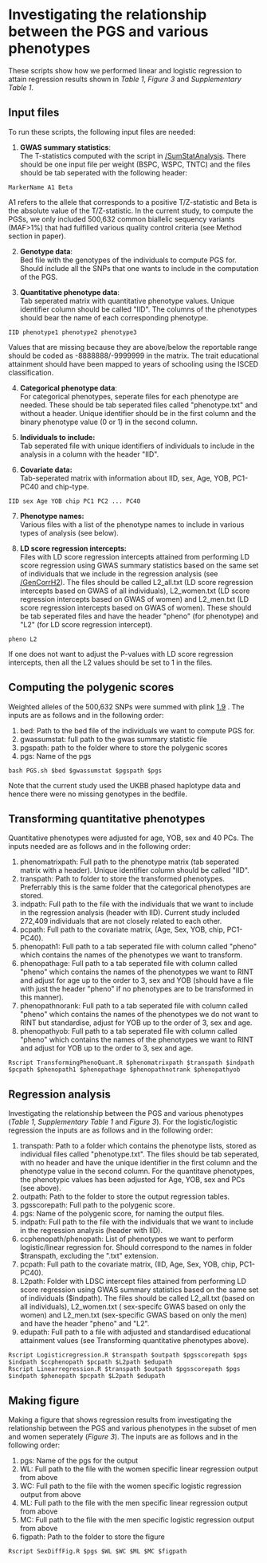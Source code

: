 # Investigating the relationship between the PGS and various phenotypes
These scripts show how we performed linear and logistic regression to attain regression results shown in *Table 1*, *Figure 3* and *Supplementary Table 1*.

## Input files
To run these scripts, the following input files are needed:
1) **GWAS summary statistics**: <br />
The T-statistics computed with the script in [/SumStatAnalysis](https://github.com/stefaniabe/PrimaryParticipationGWAS/tree/main/SumStatAnalysis).
There should be one input file per weight (BSPC, WSPC, TNTC) and the files should be tab seperated with the following header:
```
MarkerName A1 Beta
```
A1 refers to the allele that corresponds to a positive T/Z-statistic and Beta is the absolute value of the T/Z-statistic. 
In the current study, to compute the PGSs, we only included 500,632 common biallelic sequency variants (MAF>1%) that had fulfilled various quality control criteria (see Method section in paper).

2) **Genotype data**: <br />
Bed file with the genotypes of the individuals to compute PGS for. Should include all the SNPs that one wants to include in the computation of the PGS.

3) **Quantitative phenotype data**: <br />
Tab seperated matrix with quantitative phenotype values. Unique identifier column should be called "IID". The columns of the phenotypes should bear the name of each corresponding phenotype.
```
IID phenotype1 phenotype2 phenotype3
```
Values that are missing because they are above/below the reportable range should be coded as -8888888/-9999999 in the matrix. 
The trait educational attainment should have been mapped to years of schooling using the ISCED classification.

4) **Categorical phenotype data**: <br />
For categorical phenotypes, seperate files for each phenotype are needed. 
These should be tab seperated files called "phenotype.txt" and without a header. 
Unique identifier should be in the first column and the binary phenotype value (0 or 1) in the second column.

5) **Individuals to include:** <br />
Tab seperated file with unique identifiers of individuals to include in the analysis in a column with the header "IID".

6) **Covariate data:** <br />
Tab-seperated matrix with information about IID, sex, Age, YOB, PC1-PC40 and chip-type.
```
IID sex Age YOB chip PC1 PC2 ... PC40
```


7) **Phenotype names:** <br />
Various files with a list of the phenotype names to include in various types of analysis (see below).

8) **LD score regression intercepts:** <br />
Files with LD score regression intercepts attained from performing LD score regression using GWAS summary statistics based on the same set of 
individuals that we include in the regression analysis (see [/GenCorrH2](https://github.com/stefaniabe/PrimaryParticipationGWAS/tree/main/GenCorrH2)). 
The files should be called L2_all.txt (LD score regression intercepts based on GWAS of all individuals), 
L2_women.txt (LD score regression intercepts based on GWAS of women) and L2_men.txt (LD score regression intercepts based on GWAS of women). 
These should be tab seperated files and have the header "pheno" (for phenotype) and "L2" (for LD score regression intercept).
```
pheno L2
```
If one does not want to adjust the P-values with LD score regression intercepts, then all the L2 values should be set to 1 in the files.

## Computing the polygenic scores
Weighted alleles of the 500,632 SNPs were summed with plink [1.9](https://www.cog-genomics.org/plink/1.9/) . The inputs are as follows and in the following order:
1) bed: Path to the bed file of the individuals we want to compute PGS for.
2) gwassumstat: full path to the gwas summary statistic file
3) pgspath: path to the folder where to store the polygenic scores
4) pgs: Name of the pgs

```
bash PGS.sh $bed $gwassumstat $pgspath $pgs
```
Note that the current study used the UKBB phased haplotype data and hence there were no missing genotypes in the bedfile.

## Transforming quantitative phenotypes
Quantitative phenotypes were adjusted for age, YOB, sex and 40 PCs. 
The inputs needed are as follows and in the following order:
1) phenomatrixpath: Full path to the phenotype matrix (tab seperated matrix with a header). Unique identifier column should be called "IID".
2) transpath: Path to folder to store the transformed phenotypes. Preferrably this is the same folder that the categorical phenotypes are stored.
3) indpath: Full path to the file with the individuals that we want to include in the regression analysis (header with IID). Current study included 272,409 individuals that are not closely related to each other.
4) pcpath: Full path to the covariate matrix, (Age, Sex, YOB, chip, PC1-PC40).
5) phenopath1: Full path to a tab seperated file with column called "pheno" which contains the names of the phenotypes we want to transform.
6) phenopathage: Full path to a tab seperated file with column called "pheno" which contains the names of the phenotypes we want to RINT and adjust for age up to the order to 3, sex and YOB (should have a file with just the header "pheno" if no phenotypes are to be transformed in this manner).
7) phenopathnorank: Full path to a tab seperated file with column called "pheno" which contains the names of the phenotypes we do not want to RINT but standardise, adjust for YOB up to the order of 3, sex and age.
8) phenopathyob: Full path to a tab seperated file with column called "pheno" which contains the names of the phenotypes we want to RINT and adjust for YOB up to the order to 3, sex and age.

```
Rscript TransformingPhenoQuant.R $phenomatrixpath $transpath $indpath $pcpath $phenopath1 $phenopathage $phenopathnotrank $phenopathyob
```

## Regression analysis
Investigating the relationship between the PGS and various phenotypes (*Table 1*, *Supplementary Table 1* and *Figure 3*).
For the logistic/logistic regression the inputs are as follows and in the following order:
1) transpath: Path to a folder which contains the phenotype lists, stored as individual files called "phenotype.txt". The files should be tab seperated, with no header and have the unique identifier in the first column and the phenotype value in the second column. For the quantitave phenotypes, the phenotypic values has been adjusted for Age, YOB, sex and PCs (see above).
2) outpath: Path to the folder to store the output regression tables.
3) pgsscorepath: Full path to the polygenic score.
4) pgs: Name of the polygenic score, for naming the output files.
5) indpath: Full path to the file with the individuals that we want to include in the regression analysis (header with IID).
6) ccphenopath/phenopath: List of phenotypes we want to perform logistic/linear regression for. Should correspond to the names in folder $transpath, excluding the ".txt" extension.
7) pcpath: Full path to the covariate matrix, (IID, Age, Sex, YOB, chip, PC1-PC40).
8) L2path: Folder with LDSC intercept files attained from performing LD score regression using GWAS summary statistics based on the same set of individuals ($indpath). The files should be called L2_all.txt (based on all individuals), L2_women.txt ( sex-specifc GWAS based on only the women) and L2_men.txt (sex-specific GWAS based on only the men) and have the header "pheno" and "L2".
9) edupath: Full path to a file with adjusted and standardised educational attainment values (see Transforming quantitative phenotypes above).

```
Rscript Logisticregression.R $transpath $outpath $pgsscorepath $pgs $indpath $ccphenopath $pcpath $L2path $edupath
Rscript Linearregression.R $transpath $outpath $pgsscorepath $pgs $indpath $phenopath $pcpath $L2path $edupath
```

## Making figure
Making a figure that shows regression results from investigating the relationship between the PGS and various phenotypes in the subset of men and women seperately (*Figure 3*). 
The inputs are as follows and in the following order:
1) pgs: Name of the pgs for the output
2) WL: Full path to the file with the women specific linear regression output from above
3) WC: Full path to the file with the women specific logistic regression output from above
4) ML: Full path to the file with the men specific linear regression output from above
5) MC: Full path to the file with the men specific logistic regression output from above
6) figpath: Path to the folder to store the figure

```
Rscript SexDiffFig.R $pgs $WL $WC $ML $MC $figpath
```
